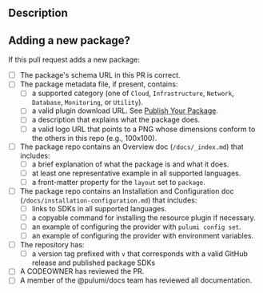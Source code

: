## Description

<!-- A brief description of the PR here. -->

## Adding a new package?

If this pull request adds a new package:

- [ ] The package's schema URL in this PR is correct.
- [ ] The package metadata file, if present, contains:
  - [ ] a supported category (one of `Cloud`, `Infrastructure`, `Network`, `Database`, `Monitoring`, or `Utility`).
  - [ ] a valid plugin download URL. See [Publish Your Package](https://www.pulumi.com/docs/using-pulumi/pulumi-packages/how-to-author/#publish-your-package).
  - [ ] a description that explains what the package does.
  - [ ] a valid logo URL that points to a PNG whose dimensions conform to the others in this repo (e.g., 100x100).
- [ ] The package repo contains an Overview doc (`/docs/_index.md`) that includes:
  - [ ] a brief explanation of what the package is and what it does.
  - [ ] at least one representative example in all supported languages.
  - [ ] a front-matter property for the `layout` set to `package`.
- [ ] The package repo contains an Installation and Configuration doc (`/docs/installation-configuration.md`) that includes:
  - [ ] links to SDKs in all supported languages.
  - [ ] a copyable command for installing the resource plugin if necessary.
  - [ ] an example of configuring the provider with `pulumi config set`.
  - [ ] an example of configuring the provider with environment variables.
- [ ] The repository has:
  - [ ] a version tag prefixed with `v` that corresponds with a valid GitHub release and published package SDKs
- [ ] A CODEOWNER has reviewed the PR.
- [ ] A member of the @pulumi/docs team has reviewed all documentation.
